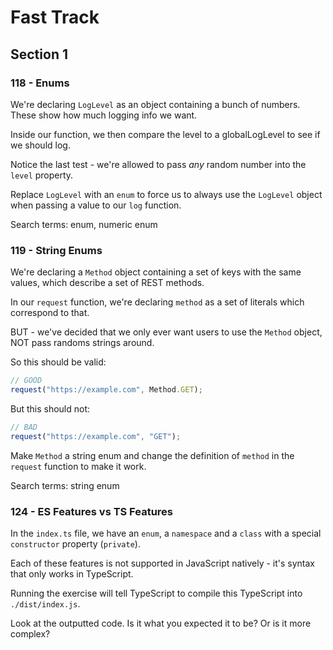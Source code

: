 # Fast Track

## Section 1

### 118 - Enums

We're declaring `LogLevel` as an object containing a bunch of numbers. These show how much logging info we want.

Inside our function, we then compare the level to a globalLogLevel to see if we should log.

Notice the last test - we're allowed to pass _any_ random number into the `level` property.

Replace `LogLevel` with an `enum` to force us to always use the `LogLevel` object when passing a value to our `log` function.

Search terms: enum, numeric enum

### 119 - String Enums

We're declaring a `Method` object containing a set of keys with the same values, which describe a set of REST methods.

In our `request` function, we're declaring `method` as a set of literals which correspond to that.

BUT - we've decided that we only ever want users to use the `Method` object, NOT pass randoms strings around.

So this should be valid:

```ts
// GOOD
request("https://example.com", Method.GET);
```

But this should not:

```ts
// BAD
request("https://example.com", "GET");
```

Make `Method` a string enum and change the definition of `method` in the `request` function to make it work.

Search terms: string enum

### 124 - ES Features vs TS Features

In the `index.ts` file, we have an `enum`, a `namespace` and a `class` with a special `constructor` property (`private`).

Each of these features is not supported in JavaScript natively - it's syntax that only works in TypeScript.

Running the exercise will tell TypeScript to compile this TypeScript into `./dist/index.js`.

Look at the outputted code. Is it what you expected it to be? Or is it more complex?
